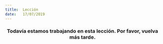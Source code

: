 ```yaml
---
title:  Lección
date:   17/07/2019
---
```


### <center>Todavía estamos trabajando en esta lección. Por favor, vuelva más tarde.</center>